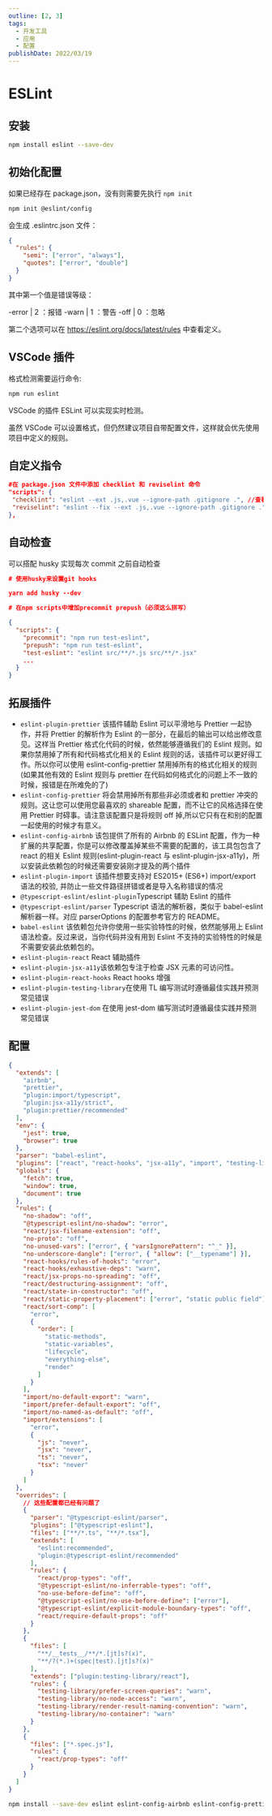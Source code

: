 ```yaml
---
outline: [2, 3]
tags: 
  - 开发工具 
  - 应用 
  - 配置
publishDate: 2022/03/19
---
```


# ESLint

## 安装

```bash
npm install eslint --save-dev
```

## 初始化配置

如果已经存在 package.json，没有则需要先执行 `npm init`

```bash
npm init @eslint/config
```

会生成 .eslintrc.json 文件：

```json
{
  "rules": {
    "semi": ["error", "always"],
    "quotes": ["error", "double"]
  }
}
```

其中第一个值是错误等级：

-error | 2 ：报错
-warn | 1 ：警告
-off | 0 ：忽略

第二个选项可以在 https://eslint.org/docs/latest/rules 中查看定义。

## VSCode 插件

格式检测需要运行命令:

```bash
npm run eslint
```

VSCode 的插件 ESLint 可以实现实时检测。

虽然 VSCode 可以设置格式，但仍然建议项目自带配置文件，这样就会优先使用项目中定义的规则。

## 自定义指令

```json
#在 package.json 文件中添加 checklint 和 reviselint 命令
"scripts": {
 "checklint": "eslint --ext .js,.vue --ignore-path .gitignore .", //查看所有不规范的文件
 "reviselint": "eslint --fix --ext .js,.vue --ignore-path .gitignore ." //修改所有不规范的文件
},
```

## 自动检查

可以搭配 husky 实现每次 commit 之前自动检查

```json
# 使用husky来设置git hooks

yarn add husky --dev

# 在npm scripts中增加precommit prepush（必须这么拼写）

{
  "scripts": {
    "precommit": "npm run test-eslint",
    "prepush": "npm run test-eslint",
    "test-eslint": "eslint src/**/*.js src/**/*.jsx"
    ...
  }
}

```

## 拓展插件

- `eslint-plugin-prettier` 该插件辅助 Eslint 可以平滑地与 Prettier 一起协作，并将 Prettier 的解析作为 Eslint 的一部分，在最后的输出可以给出修改意见。这样当 Prettier 格式化代码的时候，依然能够遵循我们的 Eslint 规则。如果你禁用掉了所有和代码格式化相关的 Eslint 规则的话，该插件可以更好得工作。所以你可以使用 eslint-config-prettier 禁用掉所有的格式化相关的规则(如果其他有效的 Eslint 规则与 prettier 在代码如何格式化的问题上不一致的时候，报错是在所难免的了)
- `eslint-config-prettier` 将会禁用掉所有那些非必须或者和 prettier 冲突的规则。这让您可以使用您最喜欢的 shareable 配置，而不让它的风格选择在使用 Prettier 时碍事。请注意该配置只是将规则 off 掉,所以它只有在和别的配置一起使用的时候才有意义。
- `eslint-config-airbnb` 该包提供了所有的 Airbnb 的 ESLint 配置，作为一种扩展的共享配置，你是可以修改覆盖掉某些不需要的配置的，该工具包包含了 react 的相关 Eslint 规则(eslint-plugin-react 与 eslint-plugin-jsx-a11y)，所以安装此依赖包的时候还需要安装刚才提及的两个插件
- `eslint-plugin-import` 该插件想要支持对 ES2015+ (ES6+) import/export 语法的校验, 并防止一些文件路径拼错或者是导入名称错误的情况
- `@typescript-eslint/eslint-plugin`Typescript 辅助 Eslint 的插件
- `@typescript-eslint/parser` Typescript 语法的解析器，类似于 babel-eslint 解析器一样。对应 parserOptions 的配置参考官方的 README。
- `babel-eslint` 该依赖包允许你使用一些实验特性的时候，依然能够用上 Eslint 语法检查。反过来说，当你代码并没有用到 Eslint 不支持的实验特性的时候是不需要安装此依赖包的。
- `eslint-plugin-react` React 辅助插件
- `eslint-plugin-jsx-a11y`该依赖包专注于检查 JSX 元素的可访问性。
- `eslint-plugin-react-hooks` React hooks 增强
- `eslint-plugin-testing-library`在使用 TL 编写测试时遵循最佳实践并预测常见错误
- `eslint-plugin-jest-dom` 在使用 jest-dom 编写测试时遵循最佳实践并预测常见错误

## 配置

```json
{
  "extends": [
    "airbnb",
    "prettier",
    "plugin:import/typescript",
    "plugin:jsx-a11y/strict",
    "plugin:prettier/recommended"
  ],
  "env": {
    "jest": true,
    "browser": true
  },
  "parser": "babel-eslint",
  "plugins": ["react", "react-hooks", "jsx-a11y", "import", "testing-library"], // test库出现问题
  "globals": {
    "fetch": true,
    "window": true,
    "document": true
  },
  "rules": {
    "no-shadow": "off",
    "@typescript-eslint/no-shadow": "error",
    "react/jsx-filename-extension": "off",
    "no-proto": "off",
    "no-unused-vars": ["error", { "varsIgnorePattern": "^_" }],
    "no-underscore-dangle": ["error", { "allow": ["__typename"] }],
    "react-hooks/rules-of-hooks": "error",
    "react-hooks/exhaustive-deps": "warn",
    "react/jsx-props-no-spreading": "off",
    "react/destructuring-assignment": "off",
    "react/state-in-constructor": "off",
    "react/static-property-placement": ["error", "static public field"],
    "react/sort-comp": [
      "error",
      {
        "order": [
          "static-methods",
          "static-variables",
          "lifecycle",
          "everything-else",
          "render"
        ]
      }
    ],
    "import/no-default-export": "warn",
    "import/prefer-default-export": "off",
    "import/no-named-as-default": "off",
    "import/extensions": [
      "error",
      {
        "js": "never",
        "jsx": "never",
        "ts": "never",
        "tsx": "never"
      }
    ]
  },
  "overrides": [
    // 这些配置都已经有问题了
    {
      "parser": "@typescript-eslint/parser",
      "plugins": ["@typescript-eslint"],
      "files": ["**/*.ts", "**/*.tsx"],
      "extends": [
        "eslint:recommended",
        "plugin:@typescript-eslint/recommended"
      ],
      "rules": {
        "react/prop-types": "off",
        "@typescript-eslint/no-inferrable-types": "off",
        "no-use-before-define": "off",
        "@typescript-eslint/no-use-before-define": ["error"],
        "@typescript-eslint/explicit-module-boundary-types": "off",
        "react/require-default-props": "off"
      }
    },
    {
      "files": [
        "**/__tests__/**/*.[jt]s?(x)",
        "**/?(*.)+(spec|test).[jt]s?(x)"
      ],
      "extends": ["plugin:testing-library/react"],
      "rules": {
        "testing-library/prefer-screen-queries": "warn",
        "testing-library/no-node-access": "warn",
        "testing-library/render-result-naming-convention": "warn",
        "testing-library/no-container": "warn"
      }
    },
    {
      "files": ["*.spec.js"],
      "rules": {
        "react/prop-types": "off"
      }
    }
  ]
}
```

```bash
npm install --save-dev eslint eslint-config-airbnb eslint-config-prettier eslint-plugin-import eslint-plugin-jsx-a11y eslint-plugin-prettier eslint-plugin-react eslint-plugin-react-hooks eslint-webpack-plugin prettier
```

